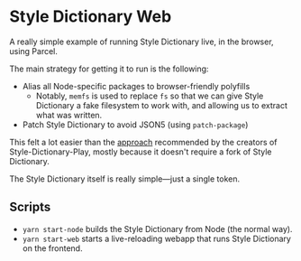 # Style Dictionary Web

A really simple example of running Style Dictionary live, in the browser, using Parcel.

The main strategy for getting it to run is the following:

- Alias all Node-specific packages to browser-friendly polyfills
  - Notably, `memfs` is used to replace `fs` so that we can give Style Dictionary a fake filesystem to work with, and allowing us to extract what was written.
- Patch Style Dictionary to avoid JSON5 (using `patch-package`)

This felt a lot easier than the [approach](https://backlight.dev/blog/nodejs-in-browser) recommended by the creators of Style-Dictionary-Play, mostly because it doesn't require a fork of Style Dictionary.

The Style Dictionary itself is really simple—just a single token.

## Scripts

- `yarn start-node` builds the Style Dictionary from Node (the normal way).
- `yarn start-web` starts a live-reloading webapp that runs Style Dictionary on the frontend.
